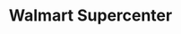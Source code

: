 ---
title: "Walmart Supercenter"
url: /cincinnati/walmart-supercenter-ferguson-road/
shop: supermarket
---